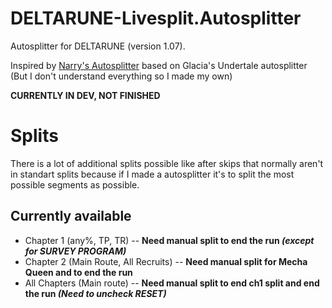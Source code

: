 # DELTARUNE-Livesplit.Autosplitter
Autosplitter for DELTARUNE (version 1.07).

Inspired by [Narry's Autosplitter](https://drive.google.com/file/d/1SCpuUpDgIYHmbc6xKK3ZrNk1zaIeDUMq/view?usp=sharing) based on Glacia's Undertale autosplitter (But I don't understand everything so I made my own)

**CURRENTLY IN DEV, NOT FINISHED**

# Splits
There is a lot of additional splits possible like after skips that normally aren't in standart splits because if I made a autosplitter it's to split the most possible segments as possible.

## Currently available
- Chapter 1 (any%, TP, TR) -- **Need manual split to end the run *(except for SURVEY PROGRAM)***
- Chapter 2 (Main Route, All Recruits) -- **Need manual split for Mecha Queen and to end the run**
- All Chapters (Main route) -- **Need manual split to end ch1 split and end the run *(Need to uncheck RESET)***
